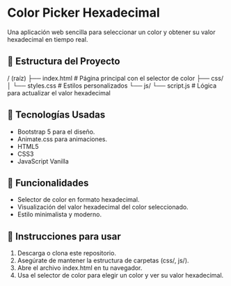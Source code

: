 # Color Picker Hexadecimal
Una aplicación web sencilla para seleccionar un color y obtener su valor hexadecimal en tiempo real.

## 📁 Estructura del Proyecto
/ (raíz)
├── index.html         # Página principal con el selector de color
├── css/
│   └── styles.css     # Estilos personalizados
└── js/
    └── script.js      # Lógica para actualizar el valor hexadecimal
## 🚀 Tecnologías Usadas
- Bootstrap 5 para el diseño.
- Animate.css para animaciones.
- HTML5
- CSS3
- JavaScript Vanilla
## 🎯 Funcionalidades
- Selector de color en formato hexadecimal.
- Visualización del valor hexadecimal del color seleccionado.
- Estilo minimalista y moderno.
## 📌 Instrucciones para usar
1. Descarga o clona este repositorio.
2. Asegúrate de mantener la estructura de carpetas (css/, js/).
3. Abre el archivo index.html en tu navegador.
4. Usa el selector de color para elegir un color y ver su valor hexadecimal.